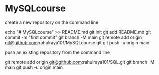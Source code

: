 # MySQLcourse

create a new repository on the command line


echo "# MySQLcourse" >> README.md
git init
git add README.md
git commit -m "first commit"
git branch -M main
git remote add origin git@github.com:rahulraya101/MySQLcourse.git
git push -u origin main


push an existing repository from the command line

git remote add origin git@github.com:rahulraya101/SQL.git
git branch -M main
git push -u origin main
